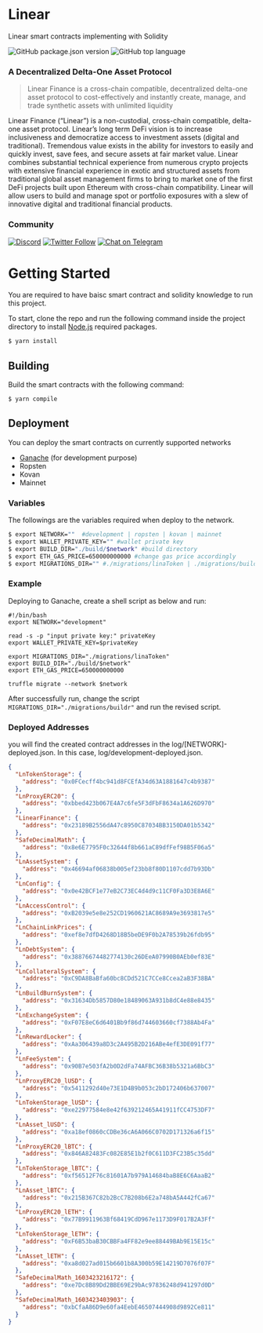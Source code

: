 # Linear
Linear smart contracts implementing with Solidity

![GitHub package.json version](https://img.shields.io/github/package-json/v/Linear-finance/linear) ![GitHub top language](https://img.shields.io/github/languages/top/Linear-finance/linear)

### A Decentralized Delta-One Asset Protocol
> Linear Finance is a cross-chain compatible, decentralized delta-one asset protocol to cost-effectively and instantly create, manage, and trade synthetic assets with unlimited liquidity

Linear Finance (“Linear”) is a non-custodial, cross-chain compatible, delta-one asset protocol. Linear’s long term DeFi vision is to increase inclusiveness and democratize access to investment assets (digital and traditional). Tremendous value exists in the ability for investors to easily and quickly invest, save fees, and secure assets at fair market value. Linear combines substantial technical experience from numerous crypto projects with extensive financial experience in exotic and structured assets from traditional global asset management firms to bring to market one of the first DeFi projects built upon Ethereum with cross-chain compatibility. Linear will allow users to build and manage spot or portfolio exposures with a slew of innovative digital and traditional financial products.

### Community

[![Discord](https://img.shields.io/discord/738363983031173151?label=discord&logo=discord&style=plastic)](https://discordapp.com/channels/738363983031173151/) [![Twitter Follow](https://img.shields.io/twitter/follow/LinearFinance?label=LinearFinance&style=social)](https://twitter.com/LinearFinance) [![Chat on Telegram](https://img.shields.io/badge/Telegram-brightgreen.svg?logo=telegram&color=%234b4e52)](https://t.me/joinchat/Tb3iAhuMZsyfspxhEWQLvw)  


# Getting Started
You are required to have baisc smart contract and solidity knowledge to run this project.

To start, clone the repo and run the following command inside the project directory to install [Node.js][NODE] required packages.
```sh
$ yarn install
```

## Building
Build the smart contracts with the following command:
```sh
$ yarn compile
```

## Deployment
You can deploy the smart contracts on currently supported networks
- [Ganache][GAN] (for development purpose)
- Ropsten
- Kovan
- Mainnet

### Variables
The followings are the variables required when deploy to the network.
```sh
$ export NETWORK=""  #development | ropsten | kovan | mainnet
$ export WALLET_PRIVATE_KEY="" #wallet private key
$ export BUILD_DIR="./build/$network" #build directory
$ export ETH_GAS_PRICE=650000000000 #change gas price accordingly
$ export MIGRATIONS_DIR="" #./migrations/linaToken | ./migrations/buildr
```

### Example
Deploying to Ganache, create a shell script as below and run:
```shell
#!/bin/bash
export NETWORK="development"

read -s -p "input private key:" privateKey
export WALLET_PRIVATE_KEY=$privateKey

export MIGRATIONS_DIR="./migrations/linaToken"
export BUILD_DIR="./build/$network"
export ETH_GAS_PRICE=650000000000

truffle migrate --network $network 
```
After successfully run, change the script `MIGRATIONS_DIR="./migrations/buildr"` and run the revised script.

### Deployed Addresses
you will find the created contract addresses in the log/[NETWORK]-deployed.json. In this case, log/development-deployed.json.

```json
{
  "LnTokenStorage": {
    "address": "0x0FCecff4bc941d8FCEfA34d63A1881647c4b9387"
  },
  "LnProxyERC20": {
    "address": "0xbbed423b067E4A7c6fe5F3dFbF8634a1A626D970"
  },
  "LinearFinance": {
    "address": "0x23189B2556dA47c8950C87034BB3150DA01b5342"
  },
  "SafeDecimalMath": {
    "address": "0x8e6E7795F0c32644f8b661aC89dfFef98B5F06a5"
  },
  "LnAssetSystem": {
    "address": "0x46694af06838b005ef23bb8f80D1107cdd7b93Db"
  },
  "LnConfig": {
    "address": "0x0e42BCF1e77eB2C73EC4d4d9c11CF0Fa3D3E8A6E"
  },
  "LnAccessControl": {
    "address": "0xB2039e5e8e252CD1960621AC8689A9e3693817e5"
  },
  "LnChainLinkPrices": {
    "address": "0xef8e7dfD4268D18B5beDE9F0b2A78539b26fdb95"
  },
  "LnDebtSystem": {
    "address": "0x38876674482774130c26DEeA07990B0AEb0ef83E"
  },
  "LnCollateralSystem": {
    "address": "0xC9DA8BaBfa60bc8CDd521C7CCe8Ccea2aB3F38BA"
  },
  "LnBuildBurnSystem": {
    "address": "0x31634Db5857D80e18489063A931b8dC4e88e8435"
  },
  "LnExchangeSystem": {
    "address": "0xF07E8eC6d6401Bb9f86d744603660cf7388Ab4Fa"
  },
  "LnRewardLocker": {
    "address": "0xAa306439a8D3c2A495B2D216ABe4efE3DE091f77"
  },
  "LnFeeSystem": {
    "address": "0x90B7e503fA2b0D2dFa74AFBC36B38b5321a6BbC3"
  },
  "LnProxyERC20_lUSD": {
    "address": "0x5411292d40e73E1D4B9b053c2bD172406b637007"
  },
  "LnTokenStorage_lUSD": {
    "address": "0xe22977584e8e42f639212465A41911fCC4753DF7"
  },
  "LnAsset_lUSD": {
    "address": "0xa18ef0860cCDBe36cA6A066C0702D171326a6f15"
  },
  "LnProxyERC20_lBTC": {
    "address": "0x846A82483Fc082E85E1b2f0C611D3FC23B5c35dd"
  },
  "LnTokenStorage_lBTC": {
    "address": "0xf56512F76c81601A7b979A14684baB8E6C6AaaB2"
  },
  "LnAsset_lBTC": {
    "address": "0x215B367C82b2BcC7B208b6E2a748bA5A442fCa67"
  },
  "LnProxyERC20_lETH": {
    "address": "0x77B9911963Bf68419CdD967e1173D9F017B2A3Ff"
  },
  "LnTokenStorage_lETH": {
    "address": "0xF6B53baB30CBBFa4FF82e9ee88449BAb9E15E15c"
  },
  "LnAsset_lETH": {
    "address": "0xa8d027ad015b6601b8A300b59E14219D7076f07F"
  },
  "SafeDecimalMath_1603423216172": {
    "address": "0xe7Dc8B89Dd2BBE69E29bAc97836248d941297d0D"
  },
  "SafeDecimalMath_1603423403903": {
    "address": "0xbCfaA86D9e60fa4EebE46507444908d9892Ce811"
  }
}
```

[NODE]: <https://nodejs.org>
[TRUFFLE]: <https://www.trufflesuite.com/truffle>
[OZ]: <https://openzeppelin.com>
[GAN]: <https://www.trufflesuite.com/ganache>
